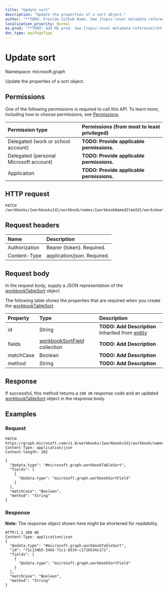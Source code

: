 ```yaml
---
title: "Update sort"
description: "Update the properties of a sort object."
author: "**TODO: Provide Github Name. See [topic-level metadata reference](https://msgo.azurewebsites.net/add/document/guidelines/metadata.html#topic-level-metadata)**"
localization_priority: Normal
ms.prod: "**TODO: Add MS prod. See [topic-level metadata reference](https://msgo.azurewebsites.net/add/document/guidelines/metadata.html#topic-level-metadata)**"
doc_type: apiPageType
---
```


# Update sort

Namespace: microsoft.graph

Update the properties of a sort object.

## Permissions
One of the following permissions is required to call this API. To learn more, including how to choose permissions, see [Permissions](/concepts/permissions-reference.md).

|Permission type|Permissions (from most to least privileged)|
|:---|:---|
|Delegated (work or school account)|**TODO: Provide applicable permissions.**|
|Delegated (personal Microsoft account)|**TODO: Provide applicable permissions.**|
|Application|**TODO: Provide applicable permissions.**|

## HTTP request

<!-- {
  "blockType": "ignored"
}
-->
``` http
PATCH /workbooks/{workbooksId}/workbook/names/{workbookNamedItemId}/worksheet/tables/{workbookTableId}/sort
```

## Request headers
|Name|Description|
|:---|:---|
|Authorization|Bearer {token}. Required.|
|Content-Type|application/json. Required.|

## Request body
In the request body, supply a JSON representation of the [workbookTableSort](../resources/workbooktablesort.md) object.

The following table shows the properties that are required when you create the [workbookTableSort](../resources/workbooktablesort.md).

|Property|Type|Description|
|:---|:---|:---|
|id|String|**TODO: Add Description** Inherited from [entity](../resources/entity.md)|
|fields|[workbookSortField](../resources/workbooksortfield.md) collection|**TODO: Add Description**|
|matchCase|Boolean|**TODO: Add Description**|
|method|String|**TODO: Add Description**|



## Response

If successful, this method returns a `200 OK` response code and an updated [workbookTableSort](../resources/workbooktablesort.md) object in the response body.

## Examples

### Request
<!-- {
  "blockType": "request",
  "name": "update_sort"
}
-->
``` http
PATCH https://graph.microsoft.com/v1.0/workbooks/{workbooksId}/workbook/names/{workbookNamedItemId}/worksheet/tables/{workbookTableId}/sort
Content-Type: application/json
Content-length: 202

{
  "@odata.type": "#microsoft.graph.workbookTableSort",
  "fields": [
    {
      "@odata.type": "microsoft.graph.workbookSortField"
    }
  ],
  "matchCase": "Boolean",
  "method": "String"
}
```


### Response
**Note:** The response object shown here might be shortened for readability.
<!-- {
  "blockType": "response",
  "truncated": true
}
-->
``` http
HTTP/1.1 200 OK
Content-Type: application/json
{
  "@odata.type": "#microsoft.graph.workbookTableSort",
  "id": "71c134b5-34b5-71c1-b534-c171b534c171",
  "fields": [
    {
      "@odata.type": "microsoft.graph.workbookSortField"
    }
  ],
  "matchCase": "Boolean",
  "method": "String"
}
```

